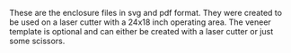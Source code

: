 These are the enclosure files in svg and pdf format. They were created to be used on a laser cutter with a 24x18 inch operating area. The veneer template is optional and can either be created with a laser cutter or just some scissors. 